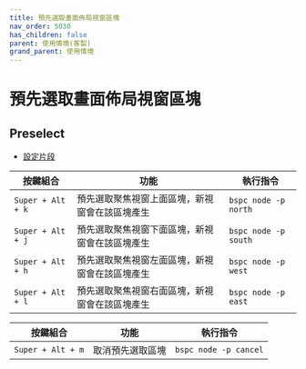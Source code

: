 ```yaml
---
title: 預先選取畫面佈局視窗區塊
nav_order: 5030
has_children: false
parent: 使用情境(客製)
grand_parent: 使用情境
---
```



# 預先選取畫面佈局視窗區塊

## Preselect

* [設定片段](https://github.com/samwhelp/note-about-bspwm/blob/gh-pages/_demo/config/bspwm-config/main/config/bspwm/share/gen/sxhkd-gen-rc/Section/Keybind/Layout/Preselect.conf)


| 按鍵組合           | 功能         | 執行指令         |
| ----------------- | ------------- | ---------------- |
| `Super + Alt + k` | 預先選取聚焦視窗上面區塊，新視窗會在該區塊產生 | `bspc node -p north` |
| `Super + Alt + j` | 預先選取聚焦視窗下面區塊，新視窗會在該區塊產生 | `bspc node -p south` |
| `Super + Alt + h` | 預先選取聚焦視窗左面區塊，新視窗會在該區塊產生 | `bspc node -p west`  |
| `Super + Alt + l` | 預先選取聚焦視窗右面區塊，新視窗會在該區塊產生 | `bspc node -p east`  |

| 按鍵組合           | 功能         | 執行指令         |
| ----------------- | ------------- | ---------------- |
| `Super + Alt + m` | 取消預先選取區塊 | `bspc node -p cancel` |
